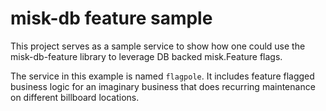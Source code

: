 # misk-db feature sample

This project serves as a sample service to show how one could use the misk-db-feature library to leverage DB backed misk.Feature flags.

The service in this example is named `flagpole`. It includes feature flagged business logic for an imaginary business that does recurring maintenance on different billboard locations.
